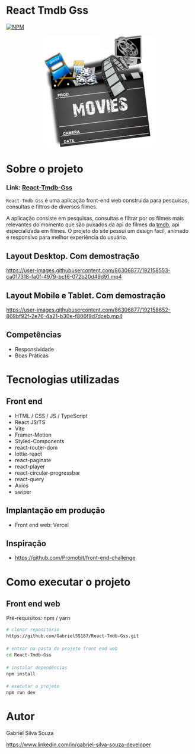 # React Tmdb Gss
[![NPM](https://img.shields.io/npm/l/react)](https://github.com/GabrielSS187/React-Tmdb-Gss/blob/main/LICENSE) 

<p align="center">
    <img src="public/img/movie-icon.png" height="300px" />
</p>

# Sobre o projeto

### Link: [React-Tmdb-Gss](https://react-tmdb-gss-ap1n.vercel.app/)

``React-Tmdb-Gss`` é uma aplicação front-end web construida para pesquisas, consultas e filtros de diversos filmes.

A aplicação consiste em pesquisas, consultas e filtrar por os filmes mais relevantes do momento que são puxados da api de filmes
da [tmdb](https://www.themoviedb.org/), api especializada em filmes. 
O projeto do site possui um design facíl, animado e responsivo para melhor experiência do usuário.


## Layout Desktop. Com demostração
https://user-images.githubusercontent.com/86306877/192158553-ca017318-fa0f-4979-bcf6-072b20d49d91.mp4

## Layout Mobile e Tablet. Com demostração
https://user-images.githubusercontent.com/86306877/192158652-869bf92f-2e76-4a21-b30e-f806f9d7dceb.mp4



## Competências
- Responsividade
- Boas Práticas

# Tecnologias utilizadas

## Front end
- HTML / CSS / JS / TypeScript
- React JS/TS
- Vite
- Framer-Motion
- Styled-Components
- react-router-dom
- lottie-react
- react-paginate
- react-player
- react-circular-progressbar
- react-query
- Axios
- swiper

## Implantação em produção

- Front end web: Vercel

## Inspiração
- https://github.com/Promobit/front-end-challenge

# Como executar o projeto

## Front end web
Pré-requisitos: npm / yarn

```bash
# clonar repositório
https://github.com/GabrielSS187/React-Tmdb-Gss.git

# entrar na pasta do projeto front end web
cd React-Tmdb-Gss

# instalar dependências
npm install

# executar o projeto
npm run dev
```

# Autor

Gabriel Silva Souza

https://www.linkedin.com/in/gabriel-silva-souza-developer
